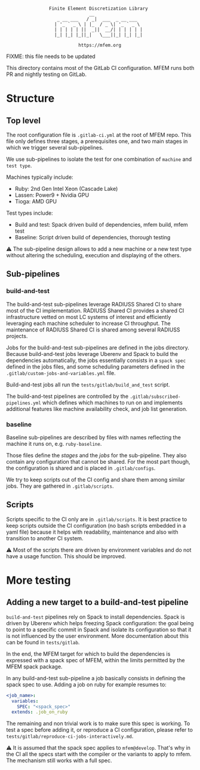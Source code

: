                     Finite Element Discretization Library
                                   __
                       _ __ ___   / _|  ___  _ __ ___
                      | '_ ` _ \ | |_  / _ \| '_ ` _ \
                      | | | | | ||  _||  __/| | | | | |
                      |_| |_| |_||_|   \___||_| |_| |_|

                               https://mfem.org


FIXME: this file needs to be updated

This directory contains most of the GitLab CI configuration. MFEM runs both PR
and nightly testing on GitLab.

# Structure

## Top level

The root configuration file is `.gitlab-ci.yml` at the root of MFEM repo. This
file only defines three stages, a prerequisites one, and two main stages in
which we trigger several sub-pipelines.

We use sub-pipelines to isolate the test for one combination of `machine`
and `test type`.

Machines typically include:

* Ruby: 2nd Gen Intel Xeon (Cascade Lake)
* Lassen: Power9 + Nvidia GPU
* Tioga: AMD GPU

Test types include:

* Build and test: Spack driven build of dependencies, mfem build, mfem
  test
* Baseline: Script driven build of dependencies, thorough testing

⚠️ The sub-pipeline design allows to add a new machine or a new test type without
altering the scheduling, execution and displaying of the others.

## Sub-pipelines

### build-and-test

The build-and-test sub-pipelines leverage RADIUSS Shared CI to share most of
the CI implementation. RADIUSS Shared CI provides a shared CI infrastructure
vetted on most LC systems of interest and efficiently leveraging each machine
scheduler to increase CI throughput. The maintenance of RADIUSS Shared CI is
shared among several RADIUSS projects.

Jobs for the build-and-test sub-pipelines are defined in the jobs directory.
Because build-and-test jobs leverage Uberenv and Spack to build the
dependencies automatically, the jobs essentially consists in a `spack spec`
defined in the jobs files, and some scheduling parameters defined in the
`.gitlab/custom-jobs-and-variables.yml` file.

Build-and-test jobs all run the `tests/gitlab/build_and_test` script.

The build-and-test pipelines are controlled by the
`.gitlab/subscribed-pipelines.yml` which defines which machines to run on and
implements additional features like machine availability check, and job list
generation.

### baseline

Baseline sub-pipelines are described by files with names reflecting the
machine it runs on, e.g. `ruby-baseline`.

Those files define the *stages* and the *jobs* for the sub-pipeline. They
also contain any configuration that cannot be shared. For the most part
though, the configuration is shared and is placed in `.gitlab/configs`.

We try to keep scripts out of the CI config and share them among similar
jobs. They are gathered in `.gitlab/scripts`.

## Scripts

Scripts specific to the CI only are in `.gitlab/scripts`. It is best practice
to keep scripts outside the CI configuration (no bash scripts embedded in a
yaml file) because it helps with readability, maintenance and also with
transition to another CI system.

⚠️ Most of the scripts there are driven by environment variables and do not have a
usage function. This should be improved.


# More testing

## Adding a new target to a build-and-test pipeline

`build-and-test` pipelines rely on Spack to install dependencies. Spack is
driven by Uberenv which helps freezing Spack configuration: the goal being to
point to a specific commit in Spack and isolate its configuration so that it is
not influenced by the user environment. More documentation about this can be
found in `tests/gitlab`.

In the end, the MFEM target for which to build the dependencies is expressed
with a spack spec of MFEM, within the limits permitted by the MFEM spack
package.

In any build-and-test sub-pipeline a job basically consists in defining the
spack spec to use. Adding a job on ruby for example resumes to:

```yaml
<job_name>:
  variables:
    SPEC: "<spack_spec>"
  extends: .job_on_ruby
```

The remaining and non trivial work is to make sure this spec is working. To
test a spec before adding it, or reproduce a CI configuration, please refer to
`tests/gitlab/reproduce-ci-jobs-interactively.md`.

⚠️ It is assumed that the spack spec applies to `mfem@develop`. That's why in the
CI all the specs start with the compiler or the variants to apply to mfem. The
mechanism still works with a full spec.
